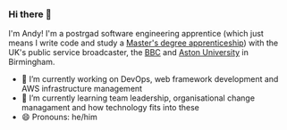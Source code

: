 ### Hi there 👋

I'm Andy! I'm a postrgad software engineering apprentice (which just means I write code and study a [Master's degree apprenticeship](https://www.ucas.com/apprenticeships/degree-apprenticeships)) with the UK's public service broadcaster, the [BBC](https://www.bbc.co.uk) and [Aston University](https://www.aston.ac.uk/) in Birmingham.


- 🔭 I’m currently working on DevOps, web framework development and AWS infrastructure management
- 🌱 I’m currently learning team leadership, organisational change managament and how technology fits into these
- 😄 Pronouns: he/him

<!--
**andyharmon/andyharmon** is a ✨ _special_ ✨ repository because its `README.md` (this file) appears on your GitHub profile.

Here are some ideas to get you started:

- 🔭 I’m currently working on ...
- 🌱 I’m currently learning ...
- 👯 I’m looking to collaborate on ...
- 🤔 I’m looking for help with ...
- 💬 Ask me about ...
- 📫 How to reach me: ...
- 😄 Pronouns: ...
- ⚡ Fun fact: ...
-->
